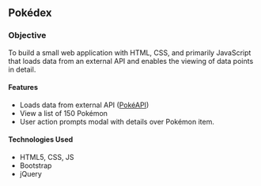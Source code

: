 ## Pokédex
### Objective
To build a small web application with HTML, CSS, and primarily JavaScript that loads data from an external API and enables the viewing of data points in detail.

#### Features 
- Loads data from external API ([PokéAPI](https://pokeapi.co/))
- View a list of 150 Pokémon
- User action prompts modal with details over Pokémon item. 

#### Technologies Used 
- HTML5, CSS, JS
- Bootstrap
- jQuery


